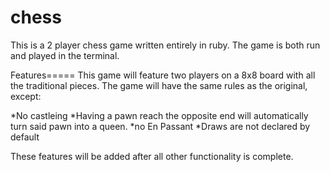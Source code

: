 chess
=====

This is a 2 player chess game written entirely in ruby.  The game is both run and played in the terminal.

Features=====
This game will feature two players on a 8x8 board with all the traditional pieces.
The game will have the same rules as the original, except:

*No castleing
*Having a pawn reach the opposite end will automatically turn said pawn into a queen.
*no En Passant
*Draws are not declared by default

These features will be added after all other functionality is complete.